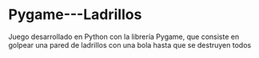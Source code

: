 # Pygame---Ladrillos
Juego desarrollado en Python con la librería Pygame, que consiste en golpear una pared de ladrillos con una bola hasta que se destruyen todos
